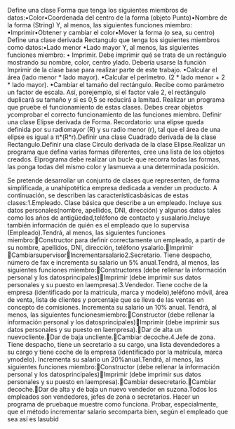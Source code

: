 




Define una clase Forma que tenga los siguientes miembros de datos:•Color•Coordenada del centro de la forma (objeto Punto)•Nombre de la forma (String) Y, al menos, las siguientes funciones miembro: •Imprimir•Obtener y cambiar el color•Mover la forma (o sea, su centro) Define una clase derivada Rectangulo que tenga los siguientes miembros como datos:•Lado menor •Lado mayor Y, al menos, las siguientes funciones miembro: • Imprimir. Debe imprimir qué se trata de un rectángulo mostrando su nombre, color, centro ylado. Debería usarse la función Imprimir de la clase base para realizar parte de este trabajo. •Calcular el área (lado menor * lado mayor). •Calcular el perímetro. (2 * lado menor + 2 * lado mayor). •Cambiar el tamaño del rectángulo. Recibe como parámetro un factor de escala. Así, porejemplo, si el factor vale 2, el rectángulo duplicará su tamaño y si es 0,5 se reducirá a lamitad. Realizar   un   programa   que   pruebe   el   funcionamiento   de   estas   clases.   Debes   crear   objetos   ycomprobar el correcto funcionamiento de las funciones miembro. Definir una clase Elipse derivada de Forma. Recordatorio: una elipse queda definida por su radiomayor (R) y su radio menor (r), tal que el área de una elipse es igual a π*(R*r).Definir una clase Cuadrado derivada de la clase Rectangulo.Definir una clase Circulo derivada de la clase Elipse.Realizar un programa que defina varias formas diferentes, cree una lista de los objetos creados. Elprograma debe realizar un bucle que recorra todas las formas, las ponga todas del mismo color y lasmueva a una determinada posición. 



Se pretende desarrollar un conjunto de clases que representen, de forma simplificada, a unahipotética empresa dedicada a vender un producto. A continuación, se describen las característicasbásicas de estas clases:1.Empleado. Clase básica que describe a un empleado. Incluye sus datos personales(nombre, apellidos, DNI, dirección) y algunos datos tales como los años de antigüedad,teléfono de contacto y susalario.Incluye también información de quién es el empleado que lo supervisa (Empleado).Tendrá, al menos, las siguientes funciones miembro:Constructor para definir correctamente un empleado, a partir de su nombre, apellidos, DNI, dirección, teléfono ysalario.Imprimir CambiarsupervisorIncrementarsalario2.Secretario. Tiene despacho, número de fax e incrementa su salario un 5% anual.Tendrá, al menos, las siguientes funciones miembro:Constructores (debe rellenar la información personal y los datosprincipales)Imprimir (debe imprimir sus datos personales y su puesto en laempresa).3.Vendedor. Tiene coche de la empresa (identificado por la matricula, marca y modelo),teléfono móvil, área de venta, lista de clientes y porcentaje que se lleva de las ventas en concepto de comisiones. Incrementa su salario un 10% anual. Tendrá, al menos, las siguientes funcionesmiembro:Constructor (debe rellenar la información personal y los datosprincipales)Imprimir (debe imprimir sus datos personales y su puesto en laempresa).Dar de alta un nuevocliente.Dar de baja uncliente.Cambiar decoche.4.Jefe de zona. Tiene   despacho,   tiene   un   secretario   a   su   cargo,   una   lista   devendedores a su cargo y tiene coche de la empresa (identificado por la matrícula, marca ymodelo). Incrementa su salario un 20%anual.Tendrá, al menos, las siguientes funciones miembro:Constructor (debe rellenar la información personal y los datosprincipales)Imprimir (debe imprimir sus datos personales y su puesto en laempresa).Cambiar desecretario.Cambiar decoche.Dar de alta y de baja un nuevo vendedor en suzona.Todos los empleados son vendedores, jefes de zona o secretarios. Hacer un programa  de pruebaque   muestre   como   funciona.   Probar,   especialmente,   que   el   método   incrementar   salario   secomparta bien, según el empleado que sea así es lasubid